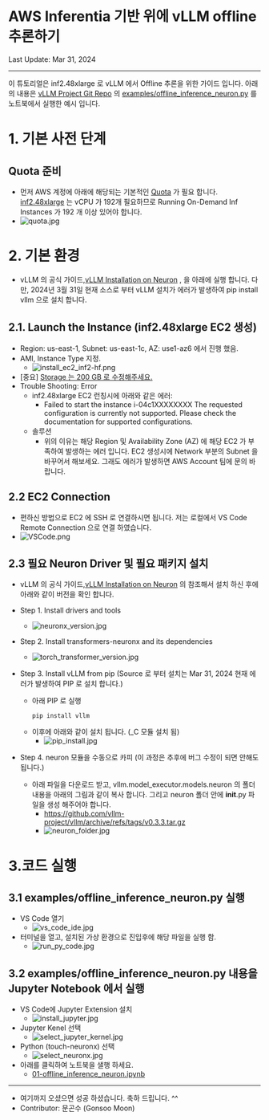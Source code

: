 #  AWS Inferentia 기반 위에 vLLM offline 추론하기

Last Update: Mar 31, 2024

---

이 튜토리얼은 inf2.48xlarge 로 vLLM 에서 Offline 추론을 위한 가이드 입니다. 
아래의 내용은 [vLLM Project Git Repo](https://github.com/vllm-project/vllm) 의 [examples/offline_inference_neuron.py](https://github.com/vllm-project/vllm/blob/main/examples/offline_inference_neuron.py) 를 노트북에서 실행한 예시 입니다.


<p> 

# 1. 기본 사전 단계
## Quota 준비 
- 먼저 AWS 계정에 아래에 해당되는 기본적인 [Quota](https://docs.aws.amazon.com/servicequotas/latest/userguide/intro.html) 가 필요 합니다. [inf2.48xlarge](https://awsdocs-neuron.readthedocs-hosted.com/en/latest/general/arch/neuron-hardware/inf2-arch.html) 는 vCPU 가 192개 필요하므로 Running On-Demand Inf Instances 가 192 개 이상 있어야 합니다. 
- ![quota.jpg](../../tutorial/inference-Llama-2-13b/img/quota.jpg)

# 2. 기본 환경 
- vLLM 의 공식 가이드,[vLLM Installation on Neuron](https://docs.vllm.ai/en/latest/getting_started/neuron-installation.html#) , 을 아래에 실행 합니다. 다만, 2024년 3월 31일 현재 소스로 부터 vLLM 설치가 에러가 발생하여 pip install vllm 으로 설치 합니다.

##  2.1. Launch the Instance (inf2.48xlarge EC2 생성)
- Region: us-east-1, Subnet: us-east-1c, AZ: use1-az6 에서 진행 했음.
- AMI, Instance Type 지정. 
    - ![install_ec2_inf2-hf.png](../../hf-optimum/01-Chatbot-Llama-2-13B-Inf2/img/install_ec2_inf2-hf.png)
- [중요] <u>Storage 는 200 GB 로 수정해주세요.</u>
- Trouble Shooting: Error
    - inf2.48xlarge EC2 런칭시에 아래와 같은 에러:
        - Failed to start the instance i-04c1XXXXXXXX The requested configuration is currently not supported. Please check the documentation for supported configurations.
    - 솔루션
        - 위의 이유는 해당 Region 및 Availability Zone (AZ) 에 해당 EC2 가 부족하여 발생하는 에러 입니다. EC2 생성시에 Network 부분의 Subnet 을 바꾸어서 해보세요. 그래도 에러가 발생하면 AWS Account 팀에 문의 바랍니다. 

## 2.2 EC2 Connection
- 편하신 방법으로 EC2 에 SSH 로 연결하시면 됩니다. 저는 로컬에서 VS Code Remote Connection 으로 연결 하였습니다. 
- ![VSCode.png](../../tutorial/inference-Llama-2-13b/img/VSCode.png)


## 2.3 필요 Neuron Driver 및 필요 패키지 설치
- vLLM 의 공식 가이드,[vLLM Installation on Neuron](https://docs.vllm.ai/en/latest/getting_started/neuron-installation.html#) 의 참조해서 설치 하신 후에 아래와 같이 버전을 확인 합니다. 

- Step 1. Install drivers and tools
    - ![neuronx_version.jpg](img/neuronx_version.jpg)
- Step 2. Install transformers-neuronx and its dependencies    
    - ![torch_transformer_version.jpg](img/torch_transformer_version.jpg)
- Step 3. Install vLLM from pip (Source 로 부터 설치는 Mar 31, 2024 현재 에러가 발생하여 PIP 로 설치 합니다.)
    - 아래 PIP 로 실행 
        ```
        pip install vllm
        ```
    - 이후에 아래와 같이 설치 됩니다. (_C 모듈 설치 됨)
        - ![pip_install.jpg](img/pip_install.jpg)
- Step 4. neuron 모듈을 수동으로 카피 (이 과정은 추후에 버그 수정이 되면 안해도 됩니다.)
    - 아래 파일을 다운로드 받고, vllm.model_executor.models.neuron 의 폴더 내용을 아래의 그림과 같이 복사 합니다. 그리고 neuron 폴더 안에 __init__.py 파일을 생성 해주어야 합니다.
        - https://github.com/vllm-project/vllm/archive/refs/tags/v0.3.3.tar.gz
        - ![neuron_folder.jpg](img/neuron_folder.jpg)
    


# 3.코드 실행
## 3.1 examples/offline_inference_neuron.py 실행
- VS Code 열기
    - ![vs_code_ide.jpg](img/vs_code_ide.jpg)
- 터미널을 열고, 설치된 가상 환경으로 진입후에 해당 파일을 실행 함.
    - ![run_py_code.jpg](img/run_py_code.jpg)    

## 3.2 examples/offline_inference_neuron.py 내용을 Jupyter Notebook 에서 실행
- VS Code에 Jupyter Extension 설치
    - ![install_jupyter.jpg](img/install_jupyter.jpg)
- Jupyter Kenel 선택
    - ![select_jupyter_kernel.jpg](img/select_jupyter_kernel.jpg)
- Python (touch-neuronx) 선택
    - ![select_neuronx.jpg](img/select_neuronx.jpg)
- 아래를 클릭하여 노트북을 샐행 하세요.
    - [01-offline_inference_neuron.ipynb](01-offline_inference_neuron.ipynb)




<p>

---

- 여기까지 오셨으면 성공 하셨습니다. 축하 드립니다. ^^
- Contributor: 문곤수 (Gonsoo Moon)